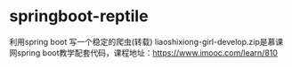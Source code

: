 # springboot-reptile
利用spring boot 写一个稳定的爬虫(转载)
liaoshixiong-girl-develop.zip是慕课网spring boot教学配套代码，课程地址：https://www.imooc.com/learn/810
